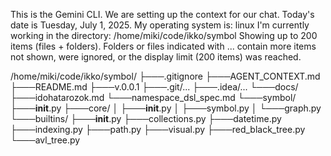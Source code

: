 This is the Gemini CLI. We are setting up the context for our chat.
  Today's date is Tuesday, July 1, 2025.
  My operating system is: linux
  I'm currently working in the directory: /home/miki/code/ikko/symbol
  Showing up to 200 items (files + folders). Folders or files indicated with ... contain more items not shown, were ignored, or the display limit (200 items) was reached.

/home/miki/code/ikko/symbol/
├───.gitignore
├───AGENT_CONTEXT.md
├───README.md
├───v.0.0.1
├───.git/...
├───.idea/...
└───docs/
    ├───idohatarozok.md
    └───namespace_dsl_spec.md
└───symbol/
    ├───__init__.py
    ├───core/
    │   ├───__init__.py
    │   ├───symbol.py
    │   └───graph.py
    └───builtins/
        ├───__init__.py
        ├───collections.py
        ├───datetime.py
        ├───indexing.py
        ├───path.py
        ├───visual.py
        ├───red_black_tree.py
        └───avl_tree.py